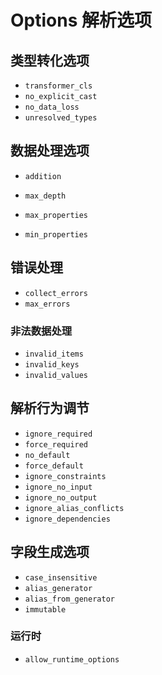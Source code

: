 # Options 解析选项


## 类型转化选项

* `transformer_cls`
* `no_explicit_cast`
* `no_data_loss`
* `unresolved_types`

## 数据处理选项

* `addition`


* `max_depth`
* `max_properties`
* `min_properties`

## 错误处理

* `collect_errors`
* `max_errors`

### 非法数据处理

* `invalid_items`
* `invalid_keys`
* `invalid_values`

## 解析行为调节

* `ignore_required`
* `force_required`
* `no_default`
* `force_default`
* `ignore_constraints`
* `ignore_no_input`
* `ignore_no_output`
* `ignore_alias_conflicts`
* `ignore_dependencies`


## 字段生成选项

* `case_insensitive`
* `alias_generator`
* `alias_from_generator`
* `immutable`

### 运行时
* `allow_runtime_options`